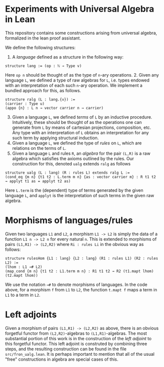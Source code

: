 # Experiments with Universal Algebra in Lean

This repository contains some constructions arising from universal algebra, formalized in the lean proof assistant.

We define the following structures:
1. A *language* defined as a structure in the following way:
  ```lean
  structure lang := (op : ℕ → Type v)
  ```
  Here `op n` should be thought of as the type of `n`-ary operations.
2. Given any language `L`, we defined a type of raw algebras for `L`, i.e. types endowed with an interpretation of each such `n`-ary operation.
  We implement a bundled approach for this, as follows.
  ```lean
  structure ralg (L : lang.{v}) :=
  (carrier : Type u)
  (appo {n} : L n → vector carrier n → carrier)
  ```
3. Given a language `L`, we defined *terms* of `L` by an inductive procedure.
  Intuitively, these should be thought of as the operations one can generate from `L` by means of cartesian projections, composition, etc.
  Any type with an interpretation of `L` obtains an interpretation for any such term by applying structural induction.
4. Given a language `L`, we defined the type of *rules* on `L`, which are relations on the terms of `L`.
5. Given a language `L` and rules `R`, an *algebra* for the pair `(L,R)` is a raw algebra which satisfies the axioms outlined by the rules.
  Our construction for this, denoted `ualg` extends `ralg` as follows
  ```lean
  structure ualg (L : lang) (R : rules L) extends ralg L :=
  (cond_eq {m n} {t1 t2 : L.term m n} {as : vector carrier m} : R t1 t2 → applyt t1 as = applyt t2 as)
  ```
  Here `L.term` is the (dependent) type of terms generated by the given language `L`, and `applyt` is the interpretation of such terms in the given raw algebra. 

# Morphisms of languages/rules

Given two languages `L1` and `L2`, a morphism `L1 -> L2` is simply the data of a function `L1 n -> L2 n` for every natural `n`.
This is extended to morphisms of pairs `(L1,R1) -> (L2,R2)` where `Ri : rules Li` in the obvious way as follows:
```lean
structure rulesHom {L1 : lang} {L2 : lang} (R1 : rules L1) (R2 : rules L2) :=
(lhom : L1 →# L2)
(map_cond {m n} {t1 t2 : L1.term m n} : R1 t1 t2 → R2 (t1.mapt lhom) (t2.mapt lhom))
```
We use the notation `→#` to denote morphisms of languages.
In the code above, for a morphism `f` from `L1` to `L2`, the function `t.mapt f` maps a term in `L1` to a term in `L2`.

# Left adjoints

Given a morphism of pairs `(L1,R1) -> (L2,R2)` as above, there is an obvious forgetful functor from `(L2,R2)`-algebras to `(L1,R1)`-algebras.
The most substantial portion of this work is in the construction of the *left adjoint* to this forgetful functor. 
This left adjoint is construted by combining three steps, and the resulting construction can be found in the file `src/fron_ualg.lean`.
It is perhaps important to mention that all of the usual "free" constructions in algebra are special cases of this.